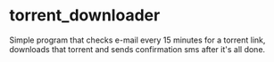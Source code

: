 # torrent_downloader
Simple program that checks e-mail every 15 minutes for a torrent link, downloads that torrent and sends confirmation sms after it's all done.
